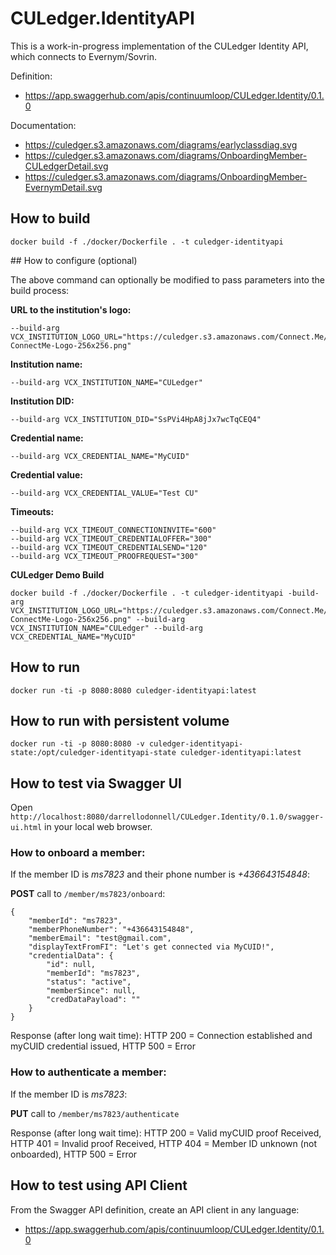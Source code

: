 # CULedger.IdentityAPI

This is a work-in-progress implementation of the CULedger Identity API, which connects to Evernym/Sovrin.

Definition:

  * https://app.swaggerhub.com/apis/continuumloop/CULedger.Identity/0.1.0

Documentation:

  * https://culedger.s3.amazonaws.com/diagrams/earlyclassdiag.svg
  * https://culedger.s3.amazonaws.com/diagrams/OnboardingMember-CULedgerDetail.svg
  * https://culedger.s3.amazonaws.com/diagrams/OnboardingMember-EvernymDetail.svg

## How to build

	docker build -f ./docker/Dockerfile . -t culedger-identityapi

## How to configure (optional)

The above command can optionally be modified to pass parameters into the build process:

**URL to the institution's logo:**

	--build-arg VCX_INSTITUTION_LOGO_URL="https://culedger.s3.amazonaws.com/Connect.Me/CULedger-ConnectMe-Logo-256x256.png"

**Institution name:**

	--build-arg VCX_INSTITUTION_NAME="CULedger"

**Institution DID:**

	--build-arg VCX_INSTITUTION_DID="SsPVi4HpA8jJx7wcTqCEQ4"

**Credential name:**

	--build-arg VCX_CREDENTIAL_NAME="MyCUID"

**Credential value:**

	--build-arg VCX_CREDENTIAL_VALUE="Test CU"

**Timeouts:**

	--build-arg VCX_TIMEOUT_CONNECTIONINVITE="600"
	--build-arg VCX_TIMEOUT_CREDENTIALOFFER="300"
	--build-arg VCX_TIMEOUT_CREDENTIALSEND="120"
	--build-arg VCX_TIMEOUT_PROOFREQUEST="300"

**CULedger Demo Build**

	docker build -f ./docker/Dockerfile . -t culedger-identityapi -build-arg VCX_INSTITUTION_LOGO_URL="https://culedger.s3.amazonaws.com/Connect.Me/CULedger-ConnectMe-Logo-256x256.png" --build-arg VCX_INSTITUTION_NAME="CULedger" --build-arg VCX_CREDENTIAL_NAME="MyCUID" 


## How to run

	docker run -ti -p 8080:8080 culedger-identityapi:latest

## How to run with persistent volume

	docker run -ti -p 8080:8080 -v culedger-identityapi-state:/opt/culedger-identityapi-state culedger-identityapi:latest

## How to test via Swagger UI

Open `http://localhost:8080/darrellodonnell/CULedger.Identity/0.1.0/swagger-ui.html` in your local web browser.

### How to onboard a member:

If the member ID is *ms7823* and their phone number is *+436643154848*:

**POST** call to `/member/ms7823/onboard`:

	{
	    "memberId": "ms7823",
	    "memberPhoneNumber": "+436643154848",
	    "memberEmail": "test@gmail.com",
	    "displayTextFromFI": "Let's get connected via MyCUID!",
	    "credentialData": {
	        "id": null,
	        "memberId": "ms7823",
	        "status": "active",
	        "memberSince": null,
	        "credDataPayload": ""
	    }
	}

Response (after long wait time): HTTP 200 = Connection established and myCUID credential issued, HTTP 500 = Error

### How to authenticate a member:

If the member ID is *ms7823*:

**PUT** call to `/member/ms7823/authenticate`

Response (after long wait time): HTTP 200 = Valid myCUID proof Received, HTTP 401 = Invalid proof Received, HTTP 404 = Member ID unknown (not onboarded), HTTP 500 = Error

## How to test using API Client

From the Swagger API definition, create an API client in any language:

  * https://app.swaggerhub.com/apis/continuumloop/CULedger.Identity/0.1.0
